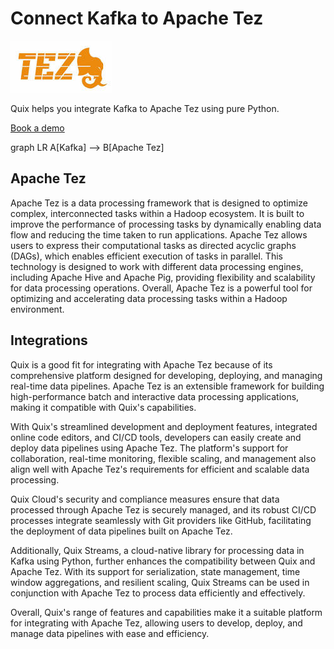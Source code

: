 # Connect Kafka to Apache Tez

![](./images/logo_1.jpg)

Quix helps you integrate Kafka to Apache Tez using pure Python.

<div>
<a class="md-button md-button--primary" href="https://share.hsforms.com/1iW0TmZzKQMChk0lxd_tGiw4yjw2?__hstc=175542013.2303933fbd746c0ac86d9ccbe9bc9100.1728383268831.1729603416735.1729620918855.31&__hssc=175542013.1.1729620918855&__hsfp=2132701734" target="_blank" style="margin-right:.5rem;">Book a demo</a>
<br/>
</div>

graph LR
A[Kafka] --> B[Apache Tez]

## Apache Tez

Apache Tez is a data processing framework that is designed to optimize complex, interconnected tasks within a Hadoop ecosystem. It is built to improve the performance of processing tasks by dynamically enabling data flow and reducing the time taken to run applications. Apache Tez allows users to express their computational tasks as directed acyclic graphs (DAGs), which enables efficient execution of tasks in parallel. This technology is designed to work with different data processing engines, including Apache Hive and Apache Pig, providing flexibility and scalability for data processing operations. Overall, Apache Tez is a powerful tool for optimizing and accelerating data processing tasks within a Hadoop environment.

## Integrations

Quix is a good fit for integrating with Apache Tez because of its comprehensive platform designed for developing, deploying, and managing real-time data pipelines. Apache Tez is an extensible framework for building high-performance batch and interactive data processing applications, making it compatible with Quix's capabilities. 

With Quix's streamlined development and deployment features, integrated online code editors, and CI/CD tools, developers can easily create and deploy data pipelines using Apache Tez. The platform's support for collaboration, real-time monitoring, flexible scaling, and management also align well with Apache Tez's requirements for efficient and scalable data processing.

Quix Cloud's security and compliance measures ensure that data processed through Apache Tez is securely managed, and its robust CI/CD processes integrate seamlessly with Git providers like GitHub, facilitating the deployment of data pipelines built on Apache Tez.

Additionally, Quix Streams, a cloud-native library for processing data in Kafka using Python, further enhances the compatibility between Quix and Apache Tez. With its support for serialization, state management, time window aggregations, and resilient scaling, Quix Streams can be used in conjunction with Apache Tez to process data efficiently and effectively.

Overall, Quix's range of features and capabilities make it a suitable platform for integrating with Apache Tez, allowing users to develop, deploy, and manage data pipelines with ease and efficiency.

